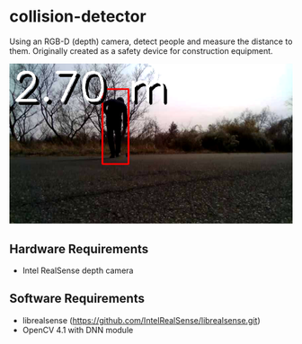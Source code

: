 # collision-detector
Using an RGB-D (depth) camera, detect people and measure the distance to them.  Originally created as a safety device for construction equipment.

![screenshot](/docs/screenshot.png?raw=true)


## Hardware Requirements

* Intel RealSense depth camera

## Software Requirements

* librealsense (https://github.com/IntelRealSense/librealsense.git)
* OpenCV 4.1 with DNN module


